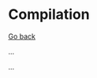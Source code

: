 # Compilation

[Go back](../index.md)

<div class="row row-cols-md-2"><div>

...
</div><div>

...
</div></div>
